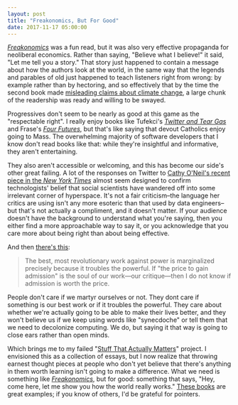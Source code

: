 ```yaml
---
layout: post
title: "Freakonomics, But For Good"
date: 2017-11-17 05:00:00
---
```


*[Freakonomics][freakonomics]* was a fun read,
but it was also very effective propaganda for neoliberal economics.
Rather than saying, "Believe what I believe!"
it said, "Let me tell you a story."
That story just happened to contain a message about how the authors look at the world,
in the same way that the legends and parables of old
just happened to teach listeners right from wrong:
by example rather than by hectoring,
and so effectively that by the time the second book made
[misleading claims about climate change][guardian],
a large chunk of the readership was ready and willing to be swayed.

Progressives don't seem to be nearly as good at this game as the "respectable right".
I really enjoy books like Tufekci's *[Twitter and Tear Gas][twitter-tear-gas]*
and Frase's *[Four Futures][four-futures]*,
but that's like saying that devout Catholics enjoy going to Mass.
The overwhelming majority of software developers that I know don't read books like that:
while they're insightful and informative,
they aren't entertaining.

They also aren't accessible or welcoming,
and this has become our side's other great failing.
A lot of the responses on Twitter to [Cathy O'Neil's recent piece in the *New York Times*][oneil-nytimes]
almost seem designed to confirm technologists' belief
that social scientists have wandered off into some irrelevant corner of hyperspace.
It's not a fair criticism–the language her critics are using
isn't any more esoteric than that used by data engineers–but
that's not actually a compliment,
and it doesn't matter.
If your audience doesn't have the background to understand what you're saying,
then you either find a more approachable way to say it,
or you acknowledge that you care more about being right than about being effective.

And then [there's this][moro]:

> The best, most revolutionary work against power is marginalized
> precisely because it troubles the powerful. If "the price to gain
> admission" is the soul of our work—our critique—then I do not know
> if admission is worth the price.

People don't care if we martyr ourselves or not.
They dont care if something is our best work or if it troubles the powerful.
They care about whether we're actually going to be able to make their lives better,
and they won't believe us if we keep using words like "synecdoche"
or tell them that we need to decolonize computing.
We do,
but saying it that way is going to close ears rather than open minds.

Which brings me to my failed "[Stuff That Actually Matters][stam]" project.
I envisioned this as a collection of essays,
but I now realize that throwing earnest thought pieces at people
who don't yet believe that there's anything in them worth learning
isn't going to make a difference.
What we need is something like *[Freakonomics][freakonomics]*, but for good:
something that says,
"Hey, come here, let me show you how the world really works."
[These books]({{site.github.url}}/reading/) are great examples;
if you know of others,
I'd be grateful for pointers.

[four-futures]: https://www.amazon.com/Four-Futures-After-Capitalism-Jacobin/dp/1781688133/
[freakonomics]: https://www.amazon.com/Freakonomics-Economist-Explores-Hidden-Everything/dp/0060731338/
[guardian]: https://www.theguardian.com/environment/climate-consensus-97-per-cent/2013/jul/08/climate-change-superfreakonomics-superfreakingwrong
[moro]: https://jeffreymoro.com/2017/11/14/the-price-of-admission/
[oneil-nytimes]: https://www.nytimes.com/2017/11/14/opinion/academia-tech-algorithms.html
[stam]: {{site.github.url}}/2016/11/13/stuff-that-actually-matters.html
[twitter-tear-gas]: https://www.amazon.com/Twitter-Tear-Gas-Fragility-Networked/dp/0300215126/
